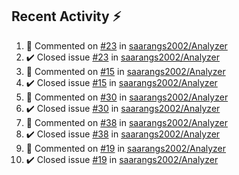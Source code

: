 ## Recent Activity ⚡

<!--RECENT_ACTIVITY:start-->
1. 💬 Commented on [#23](https://github.com/saarangs2002/Analyzer/issues/23#issuecomment-1853356272) in [saarangs2002/Analyzer](https://github.com/saarangs2002/Analyzer)<br>
2. ✔️ Closed issue [#23](https://github.com/saarangs2002/Analyzer/issues/23) in [saarangs2002/Analyzer](https://github.com/saarangs2002/Analyzer)<br>
3. 💬 Commented on [#15](https://github.com/saarangs2002/Analyzer/issues/15#issuecomment-1853356001) in [saarangs2002/Analyzer](https://github.com/saarangs2002/Analyzer)<br>
4. ✔️ Closed issue [#15](https://github.com/saarangs2002/Analyzer/issues/15) in [saarangs2002/Analyzer](https://github.com/saarangs2002/Analyzer)<br>
5. 💬 Commented on [#30](https://github.com/saarangs2002/Analyzer/issues/30#issuecomment-1853355640) in [saarangs2002/Analyzer](https://github.com/saarangs2002/Analyzer)<br>
6. ✔️ Closed issue [#30](https://github.com/saarangs2002/Analyzer/issues/30) in [saarangs2002/Analyzer](https://github.com/saarangs2002/Analyzer)<br>
7. 💬 Commented on [#38](https://github.com/saarangs2002/Analyzer/issues/38#issuecomment-1853355270) in [saarangs2002/Analyzer](https://github.com/saarangs2002/Analyzer)<br>
8. ✔️ Closed issue [#38](https://github.com/saarangs2002/Analyzer/issues/38) in [saarangs2002/Analyzer](https://github.com/saarangs2002/Analyzer)<br>
9. 💬 Commented on [#19](https://github.com/saarangs2002/Analyzer/issues/19#issuecomment-1853355034) in [saarangs2002/Analyzer](https://github.com/saarangs2002/Analyzer)<br>
10. ✔️ Closed issue [#19](https://github.com/saarangs2002/Analyzer/issues/19) in [saarangs2002/Analyzer](https://github.com/saarangs2002/Analyzer)<br>
<!--RECENT_ACTIVITY:end-->
<!--
[![Top Langs](https://github-readme-stats.vercel.app/api/top-langs/?username=aravindsomaraj&show_icons=true&layout=compact&hide=html,makefile,assembly,yacc,css&title_color=ffffff&text_color=daf7dc&bg_color=60,d9ff00,ff00cc,333399&border_color=ff00cc&border_radius=20&card)](https://github.com/aravindsomaraj/github-readme-stats)
[![My GitHub stats](https://github-readme-stats.vercel.app/api?username=aravindsomaraj&card_width=400px&line_height=20&custom_title=My&nbsp;Github&nbsp;stats&text_color=ffffff&title_color=ffcc00&bg_color=60,333399,ff00cc,d9ff00&border_color=ff00cc&border_radius=20&ring_color=333399&card)](https://github.com/aravindsomaraj/github-readme-stats)
<img src="https://img.wattpad.com/2e81be56eb640a3183bb5b0924c1ced061eb9037/68747470733a2f2f73332e616d617a6f6e6177732e636f6d2f776174747061642d6d656469612d736572766963652f53746f7279496d6167652f7433376233456f6430714c7651773d3d2d3732353236353131392e313539393662383238623133353339663633373237323136363130322e676966" 
     height="200px">-->
<!--Built using [RecentGithubActivity](https://github.com/marketplace/actions/recent-github-activity-profile-readme) ffcc00<!--0,7f7fd5,91eae4 |||| 60,fccf31,f55555 -->
